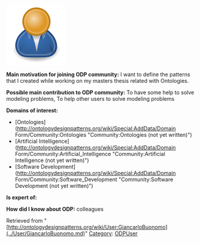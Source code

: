 [![Image:ODPUser.png](../images/a/a6/ODPUser.png)](../Image/ODPUser.png.md "Image:ODPUser.png")




  





__Main motivation for joining ODP community:__ I want to define the patterns that I created while working on my masters thesis related with Ontologies.


__Possible main contribution to ODP community:__ To have some help to solve modeling problems, To help other users to solve modeling problems


__Domains of interest:__



* [Ontologies](http://ontologydesignpatterns.org/wiki/Special:AddData/Domain Form/Community:Ontologies "Community:Ontologies (not yet written)")
* [Artificial Intelligence](http://ontologydesignpatterns.org/wiki/Special:AddData/Domain Form/Community:Artificial_Intelligence "Community:Artificial Intelligence (not yet written)")
* [Software Development](http://ontologydesignpatterns.org/wiki/Special:AddData/Domain Form/Community:Software_Development "Community:Software Development (not yet written)")


__Is expert of:__


  

__How did I know about ODP:__ colleagues






Retrieved from "[http://ontologydesignpatterns.org/wiki/User:GiancarloBuonomo](../User/GiancarloBuonomo.md)"
 [Category](http://ontologydesignpatterns.org/wiki/Special:Categories "Special:Categories"): [ODPUser](../Category/ODPUser.md "Category:ODPUser")